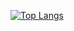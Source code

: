 [![Top Langs](https://github-readme-stats.vercel.app/api/top-langs/?username=osteensco)](https://github.com/osteensco/github-readme-stats)
